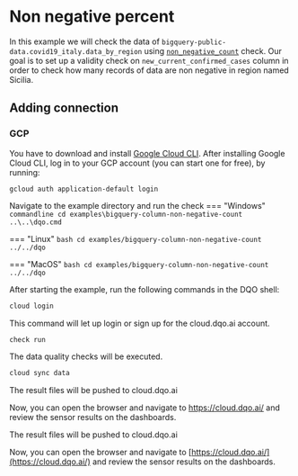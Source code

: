 # Non negative percent

In this example we will check the data of `bigquery-public-data.covid19_italy.data_by_region` using
[`non_negative_count`](../../../check_reference/validity/non_negative_count/non_negative_count.md) check.
Our goal is to set up a validity check on `new_current_confirmed_cases` column in order to check how many records of data are non negative in region named Sicilia.

## Adding connection
### GCP
You have to download and install [Google Cloud CLI](https://cloud.google.com/sdk/docs/install).
After installing Google Cloud CLI, log in to your GCP account (you can start one for free), by running:

```commandline
gcloud auth application-default login
```

Navigate to the example directory and run the check
=== "Windows"
    ```commandline
    cd examples\bigquery-column-non-negative-count
    ..\..\dqo.cmd
    ```

=== "Linux"
    ```bash
    cd examples/bigquery-column-non-negative-count
    ../../dqo
    ```

=== "MacOS"
    ```bash
    cd examples/bigquery-column-non-negative-count
    ../../dqo
    ```

After starting the example, run the following commands in the DQO shell:
```bash
cloud login
```
This command will let up login or sign up for the cloud.dqo.ai account.

```bash
check run
```
The data quality checks will be executed.
```bash
cloud sync data
```
The result files will be pushed to cloud.dqo.ai

Now, you can open the browser and navigate to https://cloud.dqo.ai/ and review the sensor results on the dashboards.

The result files will be pushed to cloud.dqo.ai

Now, you can open the browser and navigate to [https://cloud.dqo.ai/](https://cloud.dqo.ai/)
and review the sensor results on the dashboards.